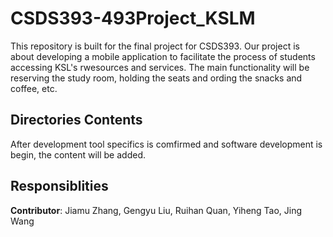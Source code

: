# CSDS393-493Project_KSLM

This repository is built for the final project for CSDS393. Our project is about developing a mobile application to 
facilitate the process of students accessing KSL's rwesources and services. The main functionality will be reserving the study room, holding the seats
and ording the snacks and coffee, etc.

## Directories Contents
After development tool specifics is comfirmed and software development is begin, the content will be added.

## Responsiblities

**Contributor**: Jiamu Zhang, Gengyu Liu, Ruihan Quan, Yiheng Tao, Jing Wang
